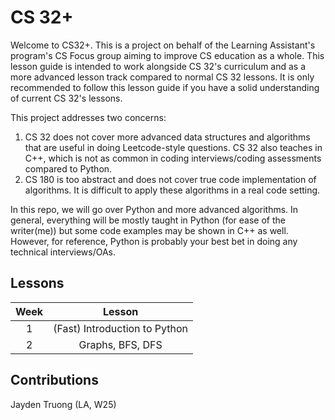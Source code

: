 # CS 32+
Welcome to CS32+. This is a project on behalf of the Learning Assistant's program's CS Focus group aiming to improve CS education as a whole. This lesson guide is intended to work alongside CS 32's curriculum and as a more advanced lesson track compared to normal CS 32 lessons. It is only recommended to follow this lesson guide if you have a solid understanding of current CS 32's lessons.

This project addresses two concerns:
1. CS 32 does not cover more advanced data structures and algorithms that are useful in doing Leetcode-style questions. CS 32 also teaches in C++, which is not as common in coding interviews/coding assessments compared to Python.
2. CS 180 is too abstract and does not cover true code implementation of algorithms. It is difficult to apply these algorithms in a real code setting.

In this repo, we will go over Python and more advanced algorithms. In general, everything will be mostly taught in Python (for ease of the writer(me)) but some code examples may be shown in C++ as well. However, for reference, Python is probably your best bet in doing any technical interviews/OAs.

## Lessons
| Week | Lesson |
| :----: | :------: |
|   1  |   (Fast) Introduction to Python |
|   2  | Graphs, BFS, DFS |

## Contributions
Jayden Truong (LA, W25)
